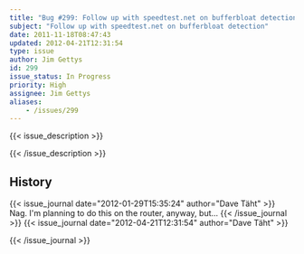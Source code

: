 ```yaml
---
title: "Bug #299: Follow up with speedtest.net on bufferbloat detection"
subject: "Follow up with speedtest.net on bufferbloat detection"
date: 2011-11-18T08:47:43
updated: 2012-04-21T12:31:54
type: issue
author: Jim Gettys
id: 299
issue_status: In Progress
priority: High
assignee: Jim Gettys
aliases:
    - /issues/299
---
```


{{< issue_description >}}



{{< /issue_description >}}

## History
{{< issue_journal date="2012-01-29T15:35:24" author="Dave Täht" >}}
Nag. I'm planning to do this on the router, anyway, but...
{{< /issue_journal >}}
{{< issue_journal date="2012-04-21T12:31:54" author="Dave Täht" >}}

{{< /issue_journal >}}

